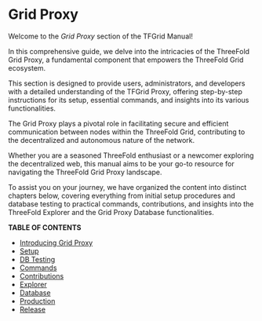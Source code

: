 <h1>Grid Proxy</h1>

Welcome to the *Grid Proxy* section of the TFGrid Manual! 

In this comprehensive guide, we delve into the intricacies of the ThreeFold Grid Proxy, a fundamental component that empowers the ThreeFold Grid ecosystem. 

This section is designed to provide users, administrators, and developers with a detailed understanding of the TFGrid Proxy, offering step-by-step instructions for its setup, essential commands, and insights into its various functionalities. 

The Grid Proxy plays a pivotal role in facilitating secure and efficient communication between nodes within the ThreeFold Grid, contributing to the decentralized and autonomous nature of the network.

Whether you are a seasoned ThreeFold enthusiast or a newcomer exploring the decentralized web, this manual aims to be your go-to resource for navigating the ThreeFold Grid Proxy landscape.

To assist you on your journey, we have organized the content into distinct chapters below, covering everything from initial setup procedures and database testing to practical commands, contributions, and insights into the ThreeFold Explorer and the Grid Proxy Database functionalities. 

**TABLE OF CONTENTS**

- [Introducing Grid Proxy](./proxy.md)
- [Setup](./setup.md)
- [DB Testing](./db_testing.md)
- [Commands](./commands.md)
- [Contributions](./contributions.md)
- [Explorer](./explorer.md)
- [Database](./database.md)
- [Production](./production.md)
- [Release](./release.md)
